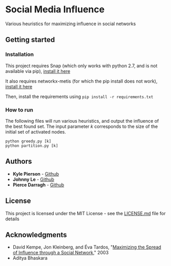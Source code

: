 # Social Media Influence

Various heuristics for maximizing influence in social networks

## Getting started

### Installation
This project requires Snap
(which only works with python 2.7, and is not available via pip),
[install it here](https://snap.stanford.edu/snappy/)

It also requires networkx-metis (for which the pip install does not work),
[install it here](https://snap.stanford.edu/snappy/)

Then, install the requirements using `pip install -r requirements.txt`

### How to run
The following files will run various heuristics, and output the influence
of the best found set.  The input parameter *k* corresponds to the size
of the initial set of activated nodes.
```
python greedy.py [k]
python partition.py [k]
```

## Authors
* **Kyle Pierson** - [Github](https://github.com/kyledpierson)
* **Johnny Le** - [Github](https://github.com/johnnyle24)
* **Pierce Darragh** - [Github](https://github.com/pdarragh)

## License
This project is licensed under the MIT License -
see the [LICENSE.md](LICENSE.md) file for details

## Acknowledgments
* David Kempe, Jon Kleinberg, and Éva Tardos,
"[Maximizing the Spread of Influence through a Social Network](https://www.cs.cornell.edu/home/kleinber/kdd03-inf.pdf),"
2003
* Aditya Bhaskara
